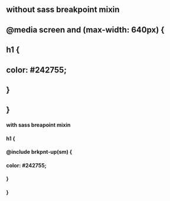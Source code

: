 ## without sass breakpoint mixin

## @media screen and (max-width: 640px) {

## h1 {

## color: #242755;

## }

## }

#### with sass breapoint mixin

#### h1 {

#### @include brkpnt-up(sm) {

#### color: #242755;

#### }

#### }
